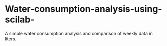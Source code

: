 # Water-consumption-analysis-using-scilab-
A simple water consumption analysis and comparison of weekly data in liters.  

